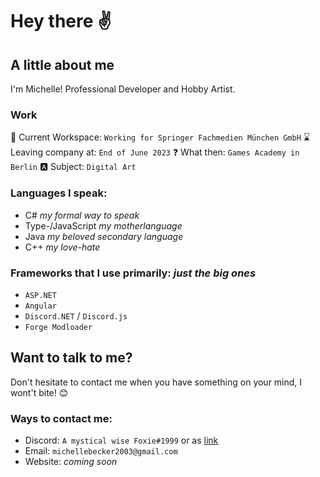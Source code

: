 # Hey there ✌

## A little about me
I'm Michelle! Professional Developer and Hobby Artist.

### Work
 🏢 Current Workspace: `Working for Springer Fachmedien München GmbH`
 ⌛ Leaving company at: `End of June 2023`
 ❓ What then: `Games Academy in Berlin`
 🅰 Subject: `Digital Art`
 
### Languages I speak:
* C# *my formal way to speak*
* Type-/JavaScript *my motherlanguage*
* Java *my beloved secondary language*
* C++ *my love-hate*

### Frameworks that I use primarily: *just the big ones*
* `ASP.NET`
* `Angular`
* `Discord.NET` / `Discord.js`
* `Forge Modloader`

## Want to talk to me?

Don't hesitate to contact me when you have something on your mind, I wont't bite! 😊

### Ways to contact me:
* Discord: `A mystical wise Foxie#1999` or as [link](https://discord.com/users/511970561828585493)
* Email: `michellebecker2003@gmail.com`
* Website: *coming soon*
